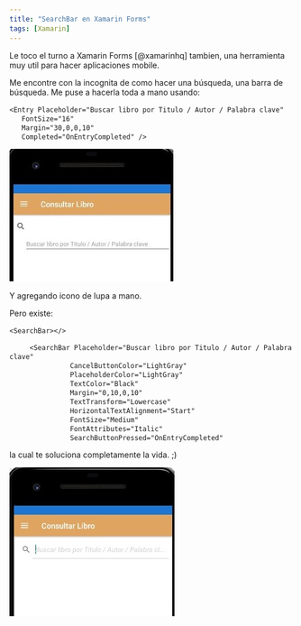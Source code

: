 ```yaml
---
title: "SearchBar en Xamarin Forms"
tags: [Xamarin]
---
```


Le toco el turno a Xamarin Forms [@xamarinhq] tambien, una herramienta muy util para hacer aplicaciones mobile.  

Me encontre con la incognita de como hacer una búsqueda, una barra de búsqueda.  Me puse a hacerla toda a mano usando:

```xaml
<Entry Placeholder="Buscar libro por Titulo / Autor / Palabra clave" 
   FontSize="16"
   Margin="30,0,0,10"
   Completed="OnEntryCompleted" />
```
![Entry](/assets/img/xamarin1.jpeg)

Y agregando icono de lupa a mano.



Pero existe: 

 ```xaml
<SearchBar></>
 ```


```xaml
     <SearchBar Placeholder="Buscar libro por Titulo / Autor / Palabra clave" 
               CancelButtonColor="LightGray"
               PlaceholderColor="LightGray"
               TextColor="Black"
               Margin="0,10,0,10"
               TextTransform="Lowercase"
               HorizontalTextAlignment="Start"
               FontSize="Medium"
               FontAttributes="Italic"
               SearchButtonPressed="OnEntryCompleted" 
```

la cual te soluciona completamente la vida. ;)

![SearchBar](/assets/img/xamarin2.jpeg)






